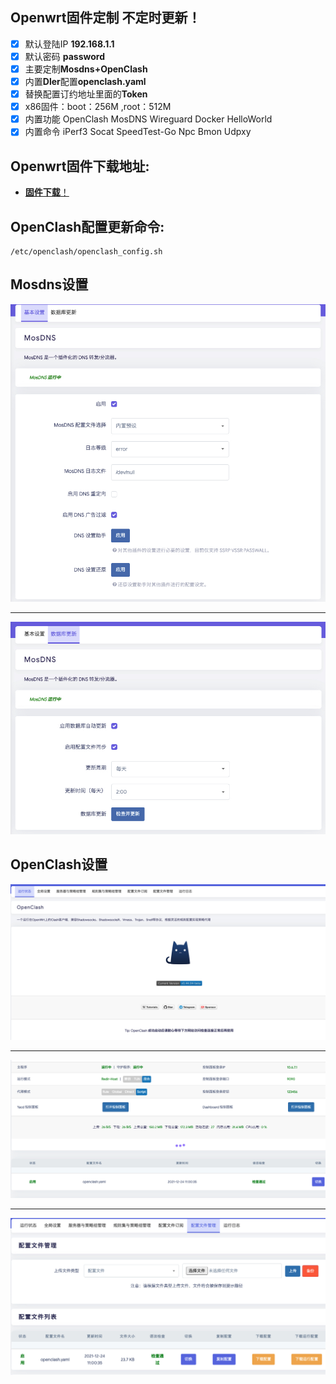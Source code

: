 ## **Openwrt**固件定制 不定时更新！
- [x] 默认登陆IP **192.168.1.1** 
- [x] 默认密码 **password**  
- [x] 主要定制**Mosdns+OpenClash** 
- [x] 内置**Dler**配置**openclash.yaml**
- [x] 替换配置订约地址里面的**Token**
- [x] x86固件：boot：256M ,root：512M
- [x] 内置功能 OpenClash MosDNS Wireguard Docker HelloWorld 
- [x] 内置命令 iPerf3 Socat SpeedTest-Go Npc Bmon Udpxy

## **Openwrt**固件下载地址:
- [**固件下载**！](https://github.com/fjjonline/op/releases/)


## **OpenClash**配置更新命令:
```
/etc/openclash/openclash_config.sh
```


[mosdns01]:/.jpg/mosdns03.jpg "mosdns01"
[mosdns02]:/.jpg/mosdns04.jpg "mosdns02"
[openclash01]:/.jpg/openclash01.jpg "openclash01"
[openclash02]:/.jpg/openclash02.jpg "openclash02"
[openclash03]:/.jpg/openclash03.jpg "openclash03"



## **Mosdns**设置
![mosdns][mosdns01]	
***
![mosdns][mosdns02]	

## **OpenClash**设置
![openclash][openclash01]	
***
![openclash][openclash02]	
***
![openclash][openclash03]	
